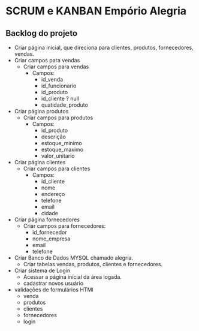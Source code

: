 # SCRUM e KANBAN Empório Alegria

## Backlog do projeto

- Criar página inicial, que direciona para clientes, produtos, fornecedores, vendas.
- Criar campos para vendas
  - Criar campos para vendas
    - Campos:
      - id_venda
      - id_funcionario
      - id_produto
      - id_cliente ? null
      - quatidade_produto
- Criar página produtos
  - Criar campos para produtos
    - Campos:
      - id_produto
      - descrição
      - estoque_minimo
      - estoque_maximo
      - valor_unitario
- Criar página clientes 
  - Criar campos para clientes
    - Campos:
      - id_cliente
      -   nome
      -   endereço
      -   telefone
      -   email
      -   cidade
- Criar página fornecedores
  - Criar campos para fornecedores:
    - id_fornecedor
    - nome_empresa
    - email
    - telefone
- Criar Banco de Dados MYSQL chamado alegria.
  - Criar tabelas vendas, produtos, clientes e fornecedores.
- Criar sistema de Login
  - Acessar a página inicial da área logada.
  - cadastrar novos usuário
- validações de formulários HTMl
  -   venda
  -   produtos
  -   clientes
  -   fornecedores
  -   login
